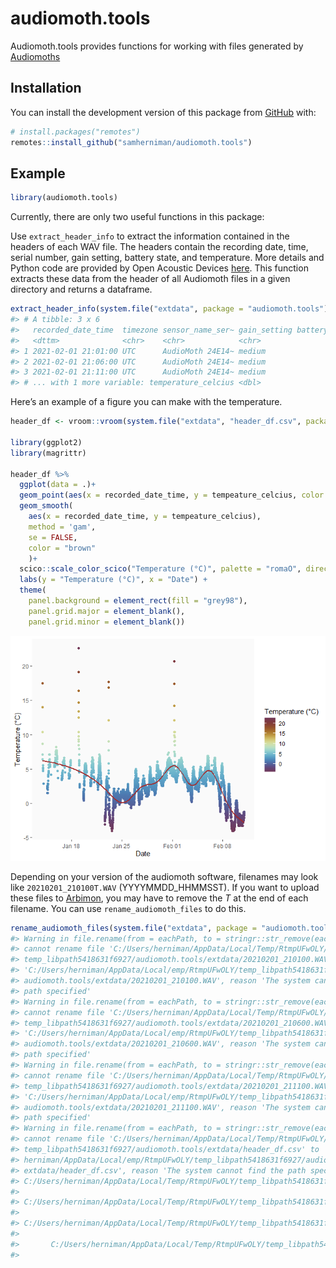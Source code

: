 
<!-- README.md is generated from README.Rmd. Please edit that file -->

# audiomoth.tools

<!-- badges: start -->
<!-- badges: end -->

Audiomoth.tools provides functions for working with files generated by
[Audiomoths](https://www.openacousticdevices.info/audiomoth)

## Installation

You can install the development version of this package from
[GitHub](https://github.com/) with:

``` r
# install.packages("remotes")
remotes::install_github("samherniman/audiomoth.tools")
```

## Example

``` r
library(audiomoth.tools)
```

Currently, there are only two useful functions in this package:

Use `extract_header_info` to extract the information contained in the
headers of each WAV file. The headers contain the recording date, time,
serial number, gain setting, battery state, and temperature. More
details and Python code are provided by Open Acoustic Devices
[here](https://github.com/OpenAcousticDevices/Application-Notes/blob/master/AudioMoth_Temperature_Measurements.pdf).
This function extracts these data from the header of all Audiomoth files
in a given directory and returns a dataframe.

``` r
extract_header_info(system.file("extdata", package = "audiomoth.tools"), recursive = FALSE)
#> # A tibble: 3 x 6
#>   recorded_date_time  timezone sensor_name_ser~ gain_setting battery_voltage
#>   <dttm>              <chr>    <chr>            <chr>                  <dbl>
#> 1 2021-02-01 21:01:00 UTC      AudioMoth 24E14~ medium                     4
#> 2 2021-02-01 21:06:00 UTC      AudioMoth 24E14~ medium                     4
#> 3 2021-02-01 21:11:00 UTC      AudioMoth 24E14~ medium                     4
#> # ... with 1 more variable: temperature_celcius <dbl>
```

Here’s an example of a figure you can make with the temperature.

``` r
header_df <- vroom::vroom(system.file("extdata", "header_df.csv", package = "audiomoth.tools"))

library(ggplot2)
library(magrittr)

header_df %>%
  ggplot(data = .)+
  geom_point(aes(x = recorded_date_time, y = tempeature_celcius, color = tempeature_celcius))+
  geom_smooth(
    aes(x = recorded_date_time, y = tempeature_celcius),
    method = 'gam',
    se = FALSE,
    color = "brown"
    )+
  scico::scale_color_scico("Temperature (°C)", palette = "romaO", direction = -1) +
  labs(y = "Temperature (°C)", x = "Date") +
  theme(
    panel.background = element_rect(fill = "grey98"),
    panel.grid.major = element_blank(),
    panel.grid.minor = element_blank())
```

![](man/figures/README-graph-temp-1.png)

Depending on your version of the audiomoth software, filenames may look
like `20210201_210100T.WAV` (YYYYMMDD\_HHMMSST). If you want to upload
these files to [Arbimon](https://arbimon.rfcx.org/), you may have to
remove the *T* at the end of each filename. You can use
`rename_audiomoth_files` to do this.

``` r
rename_audiomoth_files(system.file("extdata", package = "audiomoth.tools"))
#> Warning in file.rename(from = eachPath, to = stringr::str_remove(eachPath, :
#> cannot rename file 'C:/Users/herniman/AppData/Local/Temp/RtmpUFwOLY/
#> temp_libpath5418631f6927/audiomoth.tools/extdata/20210201_210100.WAV' to
#> 'C:/Users/herniman/AppData/Local/emp/RtmpUFwOLY/temp_libpath5418631f6927/
#> audiomoth.tools/extdata/20210201_210100.WAV', reason 'The system cannot find the
#> path specified'
#> Warning in file.rename(from = eachPath, to = stringr::str_remove(eachPath, :
#> cannot rename file 'C:/Users/herniman/AppData/Local/Temp/RtmpUFwOLY/
#> temp_libpath5418631f6927/audiomoth.tools/extdata/20210201_210600.WAV' to
#> 'C:/Users/herniman/AppData/Local/emp/RtmpUFwOLY/temp_libpath5418631f6927/
#> audiomoth.tools/extdata/20210201_210600.WAV', reason 'The system cannot find the
#> path specified'
#> Warning in file.rename(from = eachPath, to = stringr::str_remove(eachPath, :
#> cannot rename file 'C:/Users/herniman/AppData/Local/Temp/RtmpUFwOLY/
#> temp_libpath5418631f6927/audiomoth.tools/extdata/20210201_211100.WAV' to
#> 'C:/Users/herniman/AppData/Local/emp/RtmpUFwOLY/temp_libpath5418631f6927/
#> audiomoth.tools/extdata/20210201_211100.WAV', reason 'The system cannot find the
#> path specified'
#> Warning in file.rename(from = eachPath, to = stringr::str_remove(eachPath, :
#> cannot rename file 'C:/Users/herniman/AppData/Local/Temp/RtmpUFwOLY/
#> temp_libpath5418631f6927/audiomoth.tools/extdata/header_df.csv' to 'C:/Users/
#> herniman/AppData/Local/emp/RtmpUFwOLY/temp_libpath5418631f6927/audiomoth.tools/
#> extdata/header_df.csv', reason 'The system cannot find the path specified'
#> C:/Users/herniman/AppData/Local/Temp/RtmpUFwOLY/temp_libpath5418631f6927/audiomoth.tools/extdata/20210201_210100.WAV 
#>                                                                                                                FALSE 
#> C:/Users/herniman/AppData/Local/Temp/RtmpUFwOLY/temp_libpath5418631f6927/audiomoth.tools/extdata/20210201_210600.WAV 
#>                                                                                                                FALSE 
#> C:/Users/herniman/AppData/Local/Temp/RtmpUFwOLY/temp_libpath5418631f6927/audiomoth.tools/extdata/20210201_211100.WAV 
#>                                                                                                                FALSE 
#>       C:/Users/herniman/AppData/Local/Temp/RtmpUFwOLY/temp_libpath5418631f6927/audiomoth.tools/extdata/header_df.csv 
#>                                                                                                                FALSE
```
